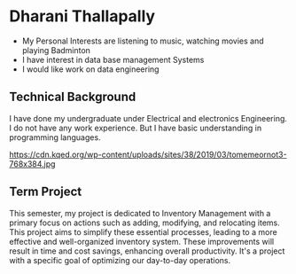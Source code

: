 # Dharani Thallapally

  - My Personal Interests are listening to music, watching movies and 
playing Badminton
  - I have interest in data base management Systems
  - I would like work on data engineering
  
## Technical Background

 I have done my undergraduate under Electrical and electronics Engineering. I do not have any work experience. But I have basic understanding in programming languages.
 
https://cdn.kqed.org/wp-content/uploads/sites/38/2019/03/tomemeornot3-768x384.jpg

## Term Project

This semester, my project is dedicated to Inventory Management with a primary focus on actions such as adding, modifying, and relocating items. This project aims to simplify these essential processes, leading to a more effective and well-organized inventory system. These improvements will result in time and cost savings, enhancing overall productivity. It's a project with a specific goal of optimizing our day-to-day operations.
